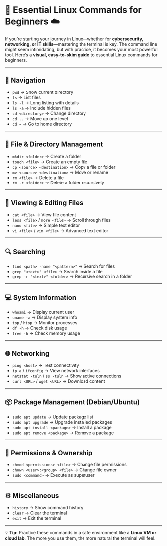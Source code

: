 # 🐧 Essential Linux Commands for Beginners ☁️

If you’re starting your journey in Linux—whether for **cybersecurity, networking, or IT skills**—mastering the terminal is key. The command line might seem intimidating, but with practice, it becomes your most powerful tool. Here’s a **visual, easy-to-skim guide** to essential Linux commands for beginners.

---

## 🧭 Navigation
- `pwd` → Show current directory  
- `ls` → List files  
- `ls -l` → Long listing with details  
- `ls -a` → Include hidden files  
- `cd <directory>` → Change directory  
- `cd ..` → Move up one level  
- `cd ~` → Go to home directory  

---

## 📂 File & Directory Management
- `mkdir <folder>` → Create a folder  
- `touch <file>` → Create an empty file  
- `cp <source> <destination>` → Copy a file or folder  
- `mv <source> <destination>` → Move or rename  
- `rm <file>` → Delete a file  
- `rm -r <folder>` → Delete a folder recursively  

---

## 📄 Viewing & Editing Files
- `cat <file>` → View file content  
- `less <file>` / `more <file>` → Scroll through files  
- `nano <file>` → Simple text editor  
- `vi <file>` / `vim <file>` → Advanced text editor  

---

## 🔍 Searching
- `find <path> -name "<pattern>"` → Search for files  
- `grep "<text>" <file>` → Search inside a file  
- `grep -r "<text>" <folder>` → Recursive search in a folder  

---

## 💻 System Information
- `whoami` → Display current user  
- `uname -a` → Display system info  
- `top` / `htop` → Monitor processes  
- `df -h` → Check disk usage  
- `free -h` → Check memory usage  

---

## 🌐 Networking
- `ping <host>` → Test connectivity  
- `ip a` / `ifconfig` → View network interfaces  
- `netstat -tuln` / `ss -tuln` → Show active connections  
- `curl <URL>` / `wget <URL>` → Download content  

---

## 📦 Package Management (Debian/Ubuntu)
- `sudo apt update` → Update package list  
- `sudo apt upgrade` → Upgrade installed packages  
- `sudo apt install <package>` → Install a package  
- `sudo apt remove <package>` → Remove a package  

---

## 🔐 Permissions & Ownership
- `chmod <permissions> <file>` → Change file permissions  
- `chown <user>:<group> <file>` → Change file owner  
- `sudo <command>` → Execute as superuser  

---

## ⚙️ Miscellaneous
- `history` → Show command history  
- `clear` → Clear the terminal  
- `exit` → Exit the terminal  

---

💡 **Tip:** Practice these commands in a safe environment like a **Linux VM or cloud lab**. The more you use them, the more natural the terminal will feel.
